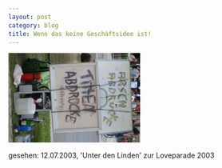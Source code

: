 ```yaml
---
layout: post
category: blog
title: Wenn das keine Geschäftsidee ist!
---
```


![Blog Post Image](/images-blog/old-blogs/IMG_1405.JPG)

gesehen: 12.07.2003, 'Unter den Linden' zur Loveparade 2003
